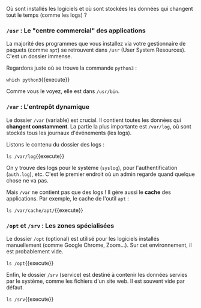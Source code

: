 Où sont installés les logiciels et où sont stockées les données qui changent tout le temps (comme les logs) ?

### `/usr` : Le "centre commercial" des applications

La majorité des programmes que vous installez via votre gestionnaire de paquets (comme `apt`) se retrouvent dans `/usr` (User System Resources). C'est un dossier immense.

Regardons juste où se trouve la commande `python3` :

`which python3`{{execute}}

Comme vous le voyez, elle est dans `/usr/bin`.

### `/var` : L'entrepôt dynamique

Le dossier `/var` (variable) est crucial. Il contient toutes les données qui **changent constamment**. La partie la plus importante est `/var/log`, où sont stockés tous les journaux d'événements (les logs).

Listons le contenu du dossier des logs :

`ls /var/log`{{execute}}

On y trouve des logs pour le système (`syslog`), pour l'authentification (`auth.log`), etc. C'est le premier endroit où un admin regarde quand quelque chose ne va pas.

Mais `/var` ne contient pas que des logs ! Il gère aussi le **cache** des applications. Par exemple, le cache de l'outil `apt` :

`ls /var/cache/apt/`{{execute}}

### `/opt` et `/srv` : Les zones spécialisées

Le dossier `/opt` (optional) est utilisé pour les logiciels installés manuellement (comme Google Chrome, Zoom...). Sur cet environnement, il est probablement vide.

`ls /opt`{{execute}}

Enfin, le dossier `/srv` (service) est destiné à contenir les données servies par le système, comme les fichiers d'un site web. Il est souvent vide par défaut.

`ls /srv`{{execute}}